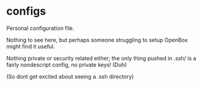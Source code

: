 configs
=======

Personal configuration file.

Nothing to see here, but perhaps someone struggling to setup OpenBox might find it useful.

Nothing private or security related either; the only thing pushed in .ssh/ is a fairly nondescript config, no private keys! (Duh)

(So dont get excited about seeing a .ssh directory)
